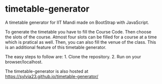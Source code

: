 # timetable-generator
A timetable generator for IIT Mandi made on BootStrap with JavaScript.

To generate the timetable you have to fill the Course Code. Then choose the slots of the course. Atmost four slots can be filled for a course at a time which is pratical as well. Then, you can also fill the venue of the class. This is an additional feature of this timetable generator.

The easy steps to follow are:
	1. Clone the repository.
	2. Run on your browser/localhost.

The timetable-generator is also hosted at https://sylvia23.github.io/timetable-generator/
